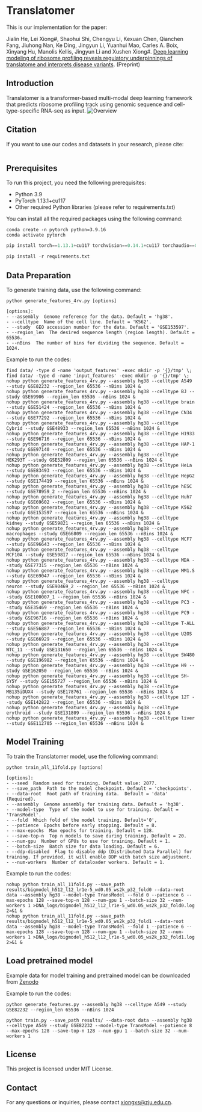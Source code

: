 # Translatomer
This is our implementation for the paper:

Jialin He, Lei Xiong#, Shaohui Shi, Chengyu Li, Kexuan Chen, Qianchen Fang, Jiuhong Nan, Ke Ding, Jingyun Li, Yuanhui Mao, Carles A. Boix, Xinyang Hu, Manolis Kellis, Jingyun Li and Xushen Xiong#. [Deep learning modeling of ribosome profiling reveals regulatory underpinnings of translatome and interprets disease variants](https://www.biorxiv.org/content/10.1101/2024.02.26.582217v1).
(Preprint)

## Introduction
Translatomer is a transformer-based multi-modal deep learning framework that predicts ribosome profiling track using genomic sequence and cell-type-specific RNA-seq as input.
![Overview](https://github.com/xiongxslab/Translatomer/blob/9d26528ab055353b61e7602886099afba1c299ee/img/Model_overview.png)

## Citation
If you want to use our codes and datasets in your research, please cite:
```

```

## Prerequisites
To run this project, you need the following prerequisites:
- Python 3.9
- PyTorch 1.13.1+cu117
- Other required Python libraries (please refer to requirements.txt)

You can install all the required packages using the following command:
```
conda create -n pytorch python=3.9.16
conda activate pytorch
```
```python
pip install torch==1.13.1+cu117 torchvision==0.14.1+cu117 torchaudio==0.13.1 --extra-index-url https://download.pytorch.org/whl/cu117
```
```python
pip install -r requirements.txt 
```

## Data Preparation
To generate training data, use the following command:
```
python generate_features_4rv.py [options]

[options]:
- --assembly  Genome reference for the data. Default = 'hg38'.
- --celltype  Name of the cell line. Default = 'K562'.
- --study  GEO accession number for the data. Default = 'GSE153597'.
- --region_len  The desired sequence length (region length). Default = 65536.
- --nBins  The number of bins for dividing the sequence. Default = 1024.

```

Example to run the codes:
```
find data/ -type d -name 'output_features' -exec mkdir -p '{}/tmp' \;
find data/ -type d -name 'input_features' -exec mkdir -p '{}/tmp' \;
nohup python generate_features_4rv.py --assembly hg38 --celltype A549 --study GSE82232 --region_len 65536 --nBins 1024 &
nohup python generate_features_4rv.py --assembly hg38 --celltype BJ --study GSE69906 --region_len 65536 --nBins 1024 &
nohup python generate_features_4rv.py --assembly hg38 --celltype brain --study GSE51424 --region_len 65536 --nBins 1024 &
nohup python generate_features_4rv.py --assembly hg38 --celltype CN34 --study GSE77292 --region_len 65536 --nBins 1024 &
nohup python generate_features_4rv.py --assembly hg38 --celltype Cybrid --study GSE48933 --region_len 65536 --nBins 1024 &
nohup python generate_features_4rv.py --assembly hg38 --celltype H1933 --study GSE96716 --region_len 65536 --nBins 1024 &
nohup python generate_features_4rv.py --assembly hg38 --celltype HAP-1 --study GSE97140 --region_len 65536 --nBins 1024 &
nohup python generate_features_4rv.py --assembly hg38 --celltype HEK293T --study GSE52809 --region_len 65536 --nBins 1024 &
nohup python generate_features_4rv.py --assembly hg38 --celltype HeLa --study GSE83493 --region_len 65536 --nBins 1024 &
nohup python generate_features_4rv.py --assembly hg38 --celltype HepG2 --study GSE174419 --region_len 65536 --nBins 1024 &
nohup python generate_features_4rv.py --assembly hg38 --celltype hESC --study GSE78959_2 --region_len 65536 --nBins 1024 &
nohup python generate_features_4rv.py --assembly hg38 --celltype Huh7 --study GSE69602 --region_len 65536 --nBins 1024 &
nohup python generate_features_4rv.py --assembly hg38 --celltype K562 --study GSE153597 --region_len 65536 --nBins 1024 &
nohup python generate_features_4rv.py --assembly hg38 --celltype kidney --study GSE59821 --region_len 65536 --nBins 1024 &
nohup python generate_features_4rv.py --assembly hg38 --celltype macrophages --study GSE66809 --region_len 65536 --nBins 1024 &
nohup python generate_features_4rv.py --assembly hg38 --celltype MCF7 --study GSE96643 --region_len 65536 --nBins 1024 &
nohup python generate_features_4rv.py --assembly hg38 --celltype MCF10A --study GSE59817 --region_len 65536 --nBins 1024 &
nohup python generate_features_4rv.py --assembly hg38 --celltype MDA --study GSE77315 --region_len 65536 --nBins 1024 &
nohup python generate_features_4rv.py --assembly hg38 --celltype MM1.S --study GSE69047 --region_len 65536 --nBins 1024 &
nohup python generate_features_4rv.py --assembly hg38 --celltype neuron --study GSE90469_2 --region_len 65536 --nBins 1024 &
nohup python generate_features_4rv.py --assembly hg38 --celltype NPC --study GSE100007_1 --region_len 65536 --nBins 1024 &
nohup python generate_features_4rv.py --assembly hg38 --celltype PC3 --study GSE35469 --region_len 65536 --nBins 1024 &
nohup python generate_features_4rv.py --assembly hg38 --celltype PC9 --study GSE96716 --region_len 65536 --nBins 1024 &
nohup python generate_features_4rv.py --assembly hg38 --celltype T-ALL --study GSE56887 --region_len 65536 --nBins 1024 &
nohup python generate_features_4rv.py --assembly hg38 --celltype U2OS --study GSE66929 --region_len 65536 --nBins 1024 &
nohup python generate_features_4rv.py --assembly hg38 --celltype WTC_11 --study GSE131650 --region_len 65536 --nBins 1024 &
nohup python generate_features_4rv.py --assembly hg38 --celltype SW480 --study GSE196982 --region_len 65536 --nBins 1024 &
nohup python generate_features_4rv.py --assembly hg38 --celltype H9 --study GSE162050 --region_len 65536 --nBins 1024 &
nohup python generate_features_4rv.py --assembly hg38 --celltype SH-SY5Y --study GSE155727 --region_len 65536 --nBins 1024 &
nohup python generate_features_4rv.py --assembly hg38 --celltype MB135iDUX4 --study GSE178761 --region_len 65536 --nBins 1024 &
nohup python generate_features_4rv.py --assembly hg38 --celltype 12T --study GSE142822 --region_len 65536 --nBins 1024 &
nohup python generate_features_4rv.py --assembly hg38 --celltype erythroid --study GSE131809 --region_len 65536 --nBins 1024 &
nohup python generate_features_4rv.py --assembly hg38 --celltype liver --study GSE112705 --region_len 65536 --nBins 1024 &

```

## Model Training
To train the Translatomer model, use the following command:
```
python train_all_11fold.py [options]

[options]:
- --seed  Random seed for training. Default value: 2077.
- --save_path  Path to the model checkpoint. Default = 'checkpoints'.
- --data-root  Root path of training data.  Default = 'data' (Required).
- --assembly  Genome assembly for training data. Default = 'hg38'.
- --model-type  Type of the model to use for training. Default = 'TransModel'.
- --fold  Which fold of the model training. Default='0',
- --patience  Epochs before early stopping. Default = 8.
- --max-epochs  Max epochs for training. Default = 128.
- --save-top-n  Top n models to save during training. Default = 20.
- --num-gpu  Number of GPUs to use for training. Default = 1.
- --batch-size  Batch size for data loading. Default = 6.
- --ddp-disabled  Flag to disable ddp (Distributed Data Parallel) for training. If provided, it will enable DDP with batch size adjustment.
- --num-workers  Number of dataloader workers. Default = 1.
```
Example to run the codes:
```
nohup python train_all_11fold.py --save_path results/bigmodel_h512_l12_lr1e-5_wd0.05_ws2k_p32_fold0 --data-root data --assembly hg38 --model-type TransModel --fold 0 --patience 6 --max-epochs 128 --save-top-n 128 --num-gpu 1 --batch-size 32 --num-workers 1 >DNA_logs/bigmodel_h512_l12_lr1e-5_wd0.05_ws2k_p32_fold0.log 2>&1 &
nohup python train_all_11fold.py --save_path results/bigmodel_h512_l12_lr1e-5_wd0.05_ws2k_p32_fold1 --data-root data --assembly hg38 --model-type TransModel --fold 1 --patience 6 --max-epochs 128 --save-top-n 128 --num-gpu 1 --batch-size 32 --num-workers 1 >DNA_logs/bigmodel_h512_l12_lr1e-5_wd0.05_ws2k_p32_fold1.log 2>&1 &
```

## Load pretrained model
Example data for model training and pretrained model can be downloaded from [Zenodo](https://doi.org/10.5281/zenodo.13709745)

Example to run the codes:
```
python generate_features.py --assembly hg38 --celltype A549 --study GSE82232 --region_len 65536 --nBins 1024
```
```
python train.py --save_path results/ --data-root data --assembly hg38 --celltype A549 --study GSE82232 --model-type TransModel --patience 8 --max-epochs 128 --save-top-n 128 --num-gpu 1 --batch-size 32 --num-workers 1
```

## License
This project is licensed under MIT License.

## Contact
For any questions or inquiries, please contact xiongxs@zju.edu.cn.

